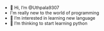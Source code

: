 - 👋 Hi, I’m @Uthpala9307
- I'm really new to the world of programming
- 👀 I’m interested in learning new language 
- 🌱 I’m thinking to start learning python 
